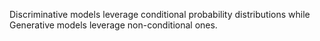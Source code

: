 
Discriminative models leverage conditional probability distributions while Generative models leverage non-conditional ones.
